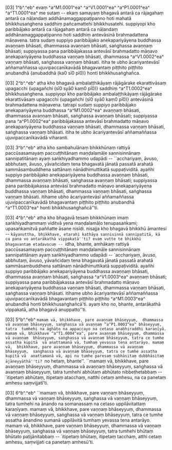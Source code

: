 [03] 1^b^.^eb^ evaṃ ^a^M1.0001^ea^ ^a^V1.0001^ea^ ^a^P1.0001^ea^ ^a^T1.0001^ea^ me sutaṃ -- ekaṃ  samayaṃ bhagavā antarā ca  rājagahaṃ antarā ca nāḷandaṃ addhānamaggappaṭipanno hoti mahatā  bhikkhusaṅghena saddhiṃ pañcamattehi bhikkhusatehi. suppiyopi kho  paribbājako antarā ca rājagahaṃ antarā ca nāḷandaṃ  addhānamaggappaṭipanno hoti saddhiṃ antevāsinā brahmadattena māṇavena.  tatra sudaṃ suppiyo paribbājako anekapariyāyena buddhassa avaṇṇaṃ  bhāsati, dhammassa avaṇṇaṃ bhāsati, saṅghassa avaṇṇaṃ bhāsati;  suppiyassa pana paribbājakassa antevāsī brahmadatto māṇavo  anekapariyāyena buddhassa vaṇṇaṃ bhāsati, dhammassa ^a^V1.0002^ea^ vaṇṇaṃ bhāsati,  saṅghassa vaṇṇaṃ bhāsati. itiha te ubho ācariyantevāsī  aññamaññassa ujuvipaccanīkavādā bhagavantaṃ piṭṭhito piṭṭhito anubandhā {anubaddhā  (ka0 sī0 pī0)}  honti bhikkhusaṅghañca.

[03] 2^b^.^eb^ atha kho bhagavā ambalaṭṭhikāyaṃ rājāgārake  ekarattivāsaṃ upagacchi {upagañchi (sī0 syā0 kaṃ0 pī0)} saddhiṃ ^a^T1.0002^ea^ bhikkhusaṅghena. suppiyopi kho  paribbājako ambalaṭṭhikāyaṃ rājāgārake ekarattivāsaṃ upagacchi {upagañchi   (sī0 syā0 kaṃ0 pī0)}  antevāsinā brahmadattena māṇavena. tatrapi sudaṃ suppiyo paribbājako  anekapariyāyena buddhassa ^a^M1.0002^ea^ avaṇṇaṃ bhāsati, dhammassa avaṇṇaṃ bhāsati,  saṅghassa avaṇṇaṃ bhāsati; suppiyassa pana ^a^P1.0002^ea^ paribbājakassa antevāsī  brahmadatto māṇavo anekapariyāyena buddhassa vaṇṇaṃ bhāsati, dhammassa  vaṇṇaṃ bhāsati, saṅghassa vaṇṇaṃ bhāsati. itiha te ubho  ācariyantevāsī aññamaññassa ujuvipaccanīkavādā viharanti.

[03] 3^b^.^eb^ atha kho sambahulānaṃ bhikkhūnaṃ rattiyā  paccūsasamayaṃ paccuṭṭhitānaṃ maṇḍalamāḷe sannisinnānaṃ sannipatitānaṃ ayaṃ  saṅkhiyadhammo udapādi -- ``acchariyaṃ, āvuso, abbhutaṃ, āvuso,  yāvañcidaṃ tena bhagavatā jānatā passatā arahatā sammāsambuddhena  sattānaṃ nānādhimuttikatā suppaṭividitā. ayañhi suppiyo  paribbājako anekapariyāyena buddhassa avaṇṇaṃ bhāsati, dhammassa  avaṇṇaṃ bhāsati, saṅghassa avaṇṇaṃ bhāsati; suppiyassa pana  paribbājakassa antevāsī brahmadatto māṇavo anekapariyāyena buddhassa  vaṇṇaṃ bhāsati, dhammassa vaṇṇaṃ bhāsati, saṅghassa vaṇṇaṃ bhāsati.  itihame ubho ācariyantevāsī aññamaññassa ujuvipaccanīkavādā  bhagavantaṃ piṭṭhito piṭṭhito anubandhā ^a^T1.0003^ea^ honti bhikkhusaṅghañcā''ti.

[03] 4^b^.^eb^ atha kho bhagavā tesaṃ bhikkhūnaṃ imaṃ  saṅkhiyadhammaṃ viditvā yena maṇḍalamāḷo tenupasaṅkami; upasaṅkamitvā  paññatte āsane nisīdi. nisajja kho bhagavā bhikkhū āmantesi --  ``kāyanuttha, bhikkhave, etarahi kathāya sannisinnā sannipatitā, kā  ca pana vo antarākathā vippakatā''ti? evaṃ vutte te bhikkhū  bhagavantaṃ etadavocuṃ -- ``idha, bhante, amhākaṃ rattiyā paccūsasamayaṃ  paccuṭṭhitānaṃ maṇḍalamāḷe sannisinnānaṃ sannipatitānaṃ ayaṃ  saṅkhiyadhammo udapādi -- `acchariyaṃ, āvuso, abbhutaṃ, āvuso,  yāvañcidaṃ tena bhagavatā jānatā passatā arahatā sammāsambuddhena  sattānaṃ nānādhimuttikatā suppaṭividitā. ayañhi suppiyo  paribbājako anekapariyāyena buddhassa avaṇṇaṃ bhāsati, dhammassa  avaṇṇaṃ bhāsati, saṅghassa ^a^V1.0003^ea^ avaṇṇaṃ bhāsati; suppiyassa pana  paribbājakassa antevāsī brahmadatto māṇavo anekapariyāyena buddhassa  vaṇṇaṃ bhāsati, dhammassa vaṇṇaṃ bhāsati, saṅghassa vaṇṇaṃ bhāsati.  itihame ubho ācariyantevāsī aññamaññassa ujuvipaccanīkavādā  bhagavantaṃ piṭṭhito piṭṭhito ^a^M1.0003^ea^ anubandhā honti bhikkhusaṅghañcā'ti.  ayaṃ kho no, bhante, antarākathā vippakatā, atha bhagavā  anuppatto''ti.

[03] 5^b^.^eb^ ``mamaṃ vā, bhikkhave, pare avaṇṇaṃ bhāseyyuṃ,  dhammassa vā avaṇṇaṃ bhāseyyuṃ, saṅghassa vā avaṇṇaṃ ^a^P1.0003^ea^ bhāseyyuṃ, tatra  tumhehi na āghāto na appaccayo na cetaso anabhiraddhi karaṇīyā.  mamaṃ vā, bhikkhave ^a^T1.0004^ea^, pare avaṇṇaṃ bhāseyyuṃ, dhammassa vā avaṇṇaṃ  bhāseyyuṃ, saṅghassa vā avaṇṇaṃ bhāseyyuṃ, tatra ce tumhe assatha kupitā  vā anattamanā vā, tumhaṃ yevassa tena antarāyo. mamaṃ vā,  bhikkhave, pare avaṇṇaṃ bhāseyyuṃ, dhammassa vā avaṇṇaṃ bhāseyyuṃ,  saṅghassa vā avaṇṇaṃ bhāseyyuṃ, tatra ce tumhe assatha kupitā vā  anattamanā vā, api nu tumhe paresaṃ subhāsitaṃ dubbhāsitaṃ  ājāneyyāthā''ti? ``no hetaṃ, bhante''. ``mamaṃ vā, bhikkhave, pare  avaṇṇaṃ bhāseyyuṃ, dhammassa vā avaṇṇaṃ bhāseyyuṃ, saṅghassa vā avaṇṇaṃ  bhāseyyuṃ, tatra tumhehi abhūtaṃ abhūtato nibbeṭhetabbaṃ -- `itipetaṃ  abhūtaṃ, itipetaṃ atacchaṃ, natthi cetaṃ amhesu, na ca panetaṃ amhesu  saṃvijjatī'ti.

[03] 6^b^.^eb^ ``mamaṃ vā, bhikkhave, pare vaṇṇaṃ bhāseyyuṃ,  dhammassa vā vaṇṇaṃ bhāseyyuṃ, saṅghassa vā vaṇṇaṃ bhāseyyuṃ, tatra tumhehi  na ānando na somanassaṃ na cetaso uppilāvitattaṃ karaṇīyaṃ. mamaṃ  vā, bhikkhave, pare vaṇṇaṃ bhāseyyuṃ, dhammassa vā vaṇṇaṃ bhāseyyuṃ,  saṅghassa vā vaṇṇaṃ bhāseyyuṃ, tatra ce tumhe assatha ānandino sumanā  uppilāvitā tumhaṃ yevassa tena antarāyo. mamaṃ vā, bhikkhave, pare  vaṇṇaṃ bhāseyyuṃ, dhammassa vā vaṇṇaṃ bhāseyyuṃ, saṅghassa vā vaṇṇaṃ  bhāseyyuṃ, tatra tumhehi bhūtaṃ bhūtato paṭijānitabbaṃ -- `itipetaṃ bhūtaṃ,  itipetaṃ tacchaṃ, atthi cetaṃ amhesu, saṃvijjati ca panetaṃ amhesū'ti.
